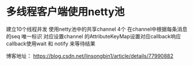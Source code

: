 # 多线程客户端使用netty池
建立10个线程并发 使用netty池中的共享channel 4个
在channel中根据每条消息的seq 唯一标识 对应设置channel 的AttributeKeyMap设置对应callback响应
callback使用wait 和 notify 来等待结果

博客地址： https://blog.csdn.net/linsongbin1/article/details/77990882